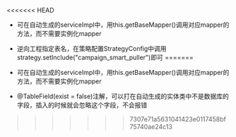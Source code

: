 <<<<<<< HEAD
- 可在自动生成的serviceImpl中，用this.getBaseMapper()调用对应mapper的方法，而不需要实例化mapper

- 逆向工程指定表名，在策略配置StrategyConfig中调用strategy.setInclude("campaign_smart_puller")即可
=======
- 可在自动生成的serviceImpl中，用this.getBaseMapper()调用对应mapper的方法，而不需要实例化mapper

- @TableField(exist = false)注解，可以打在自动生成的实体类中不是数据库的字段，插入的时候就会忽略这个字段，不会报错

>>>>>>> 7307e71a5631041423e0117458bf75740ae24c13

